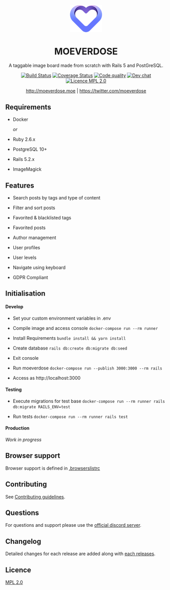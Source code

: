 <p align="center"><img width="100" src="https://github.com/eternialz/moeverdose/blob/develop/public/images/logo-128.png?raw=true" alt="Moeverdose logo"></p>

<h1 align="center">MOEVERDOSE</h1>
<p align="center">A taggable image board made from scratch with Rails 5 and PostGreSQL.</p>
<p align="center">
    <a href="https://travis-ci.org/eternialz/moeverdose"><img src="https://travis-ci.org/eternialz/moeverdose.svg?branch=develop" alt="Build Status"></a>
    <a href="https://codecov.io/gh/eternialz/moeverdose"><img src="https://codecov.io/gh/eternialz/moeverdose/branch/develop/graph/badge.svg" alt="Coverage Status"></a>
    <a href="https://www.codefactor.io/repository/github/eternialz/moeverdose/"><img src="https://www.codefactor.io/repository/github/eternialz/moeverdose/badge" alt="Code quality"></a>
    <a href="https://discordapp.com/invite/xfCpyJY"><img src="https://discordapp.com/api/guilds/163371003366342657/widget.png?style=shield" alt="Dev chat"></a>
    <a href="https://opensource.org/licenses/MPL-2.0"><img src="https://img.shields.io/badge/License-MPL%202.0-brightgreen.svg" alt="Licence MPL 2.0"></a>
</p>

<p align="center">
<a href="http://moeverdose.moe">http://moeverdose.moe</a> | <a href="https://twitter.com/moeverdose">https://twitter.com/moeverdose</a>
</p>

## Requirements

- Docker

    *or*
    
- Ruby 2.6.x

- PostgreSQL 10+

- Rails 5.2.x

- ImageMagick

## Features

- Search posts by tags and type of content

- Filter and sort posts

- Favorited & blacklisted tags

- Favorited posts

- Author management

- User profiles

- User levels

- Navigate using keyboard

- GDPR Compliant

## Initialisation

#### Develop

- Set your custom environment variables in .env

- Compile image and access console `docker-compose run --rm runner`

- Install Requirements `bundle install && yarn install`

- Create database `rails db:create db:migrate db:seed`

- Exit console

- Run moeverdose `docker-compose run --publish 3000:3000 --rm rails`

- Access as http://localhost:3000

#### Testing

- Execute migrations for test base `docker-compose run --rm runner rails db:migrate RAILS_ENV=test`

- Run tests `docker-compose run --rm runner rails test`

#### Production

*Work in progress*

## Browser support

Browser support is defined in [.browserslistrc](https://github.com/eternialz/moeverdose/blob/develop/.browserslistrc)

## Contributing

See [Contributing guidelines](https://github.com/eternialz/moeverdose/blob/develop/.github/CONTRIBUTING.md).

## Questions

For questions and support please use the [official discord server](https://discordapp.com/invite/xfCpyJY).

## Changelog

Detailed changes for each release are added along with [each releases](https://github.com/eternialz/moeverdose/releases).

## Licence

[MPL 2.0](https://opensource.org/licenses/MPL-2.0)
